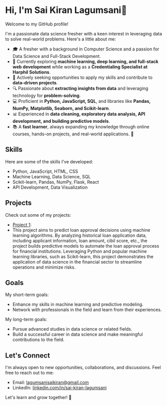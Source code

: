 # Hi, I'm Sai Kiran Lagumsani👋

Welcome to my GitHub profile!

I'm a passionate data science fresher with a keen interest in leveraging data to solve real-world problems. Here's a little about me:

- 🎓 A fresher with a background in Computer Science and a passion for Data Science and Full-Stack Development.  
- 🌱 Currently exploring **machine learning, deep learning, and full-stack web development** while working as a **Credentialing Specialist at Harphil Solutions**.  
- 💼 Actively seeking opportunities to apply my skills and contribute to **data-driven projects**.  
- 🔍 Passionate about **extracting insights from data** and leveraging technology for **problem-solving**.  
- 💻 Proficient in **Python, JavaScript, SQL**, and libraries like **Pandas, NumPy, Matplotlib, Seaborn, and Scikit-learn**.  
- 📊 Experienced in **data cleaning, exploratory data analysis, API development, and building predictive models**.  
- 📚 A **fast learner**, always expanding my knowledge through online courses, hands-on projects, and real-world applications. 🚀  

## Skills

Here are some of the skills I've developed:
- Python, JavaScript, HTML, CSS
- Machine Learning, Data Science, SQL
- Scikit-learn, Pandas, NumPy, Flask, React
- API Development, Data Visualization

## Projects

Check out some of my projects:
- [Project 1]([link-to-project-1](https://colab.research.google.com/drive/1XbsfPXySWlW2aFhS05D8OtNFNUy5jxcS)):
- This project aims to predict loan approval decisions using machine learning algorithms. By analyzing historical loan application data, including applicant information, loan amount, cibil score, etc., the project builds predictive models to automate the loan approval process for financial institutions. Leveraging Python and popular machine learning libraries, such as Scikit-learn, this project demonstrates the application of data science in the financial sector to streamline operations and minimize risks.



## Goals

My short-term goals:
- Enhance my skills in machine learning and predictive modeling.
- Network with professionals in the field and learn from their experiences.

My long-term goals:
- Pursue advanced studies in data science or related fields.
- Build a successful career in data science and make meaningful contributions to the field.

## Let's Connect

I'm always open to new opportunities, collaborations, and discussions. Feel free to reach out to me:
- Email: [lagumsanisaikiran@gmail.com](https://mail.google.com/mail/?view=cm&fs=1&to=lagumsanisaikiran@gmail.com)
- LinkedIn: [linkedin.com/in/sai-kiran-lagumsani](https://www.linkedin.com/in/sai-kiran-lagumsani-7aa834206/)

Let's learn and grow together! 🚀

